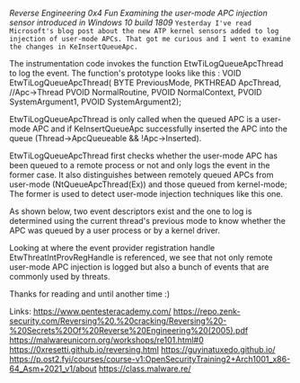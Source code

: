 *Reverse Engineering 0x4 Fun*
*Examining the user-mode APC injection sensor introduced in Windows 10 build 1809*
`Yesterday I've read Microsoft's blog post about the new ATP kernel sensors added to log injection of user-mode APCs. That got me curious and I went to examine the changes in KeInsertQueueApc.`

The instrumentation code invokes the function EtwTiLogQueueApcThread to log the event. The function's prototype looks like this :
VOID EtwTiLogQueueApcThread(
    BYTE PreviousMode,
    PKTHREAD ApcThread, //Apc->Thread
    PVOID NormalRoutine,
    PVOID NormalContext,
    PVOID SystemArgument1,
    PVOID SystemArgument2);

EtwTiLogQueueApcThread is only called when the queued APC is a user-mode APC and if KeInsertQueueApc successfully inserted the APC into the queue (Thread->ApcQueueable && !Apc->Inserted).

EtwTiLogQueueApcThread first checks whether the user-mode APC has been queued to a remote process or not and only logs the event in the former case.
It also distinguishes between remotely queued APCs from user-mode (NtQueueApcThread(Ex)) and those queued from kernel-mode; The former is used to detect user-mode injection techniques like this one.

As shown below, two event descriptors exist and the one to log is determined using the current thread's previous mode to know whether the APC was queued by a user process or by a kernel driver.



Looking at where the event provider registration handle EtwThreatIntProvRegHandle is referenced, we see that not only remote user-mode APC injection is logged but also a bunch of events that are commonly used by threats.


Thanks for reading and until another time :)

Links:
https://www.pentesteracademy.com/
https://repo.zenk-security.com/Reversing%20.%20cracking/Reversing%20-%20Secrets%20Of%20Reverse%20Engineering%20(2005).pdf
https://malwareunicorn.org/workshops/re101.html#0
https://0xresetti.github.io/reversing.html
https://guyinatuxedo.github.io/
https://p.ost2.fyi/courses/course-v1:OpenSecurityTraining2+Arch1001_x86-64_Asm+2021_v1/about
https://class.malware.re/

